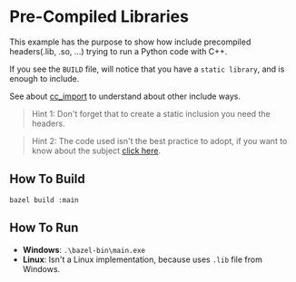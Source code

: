 # Pre-Compiled Libraries

This example has the purpose to show how include precompiled headers(.lib, .so, ...) trying to run a Python code with C++.

If you see the ```BUILD``` file, will notice that you have a ```static library```, and is enough to include.

See about [cc_import](https://bazel.build/reference/be/c-cpp#cc_import) to understand about other include ways.

> Hint 1: Don't forget that to create a static inclusion you need the headers.

> Hint 2: The code used isn't the best practice to adopt, if you want to know about the subject [click here](https://bazel.build/docs/best-practices).

## How To Build

```bazel build :main```

## How To Run

- **Windows**: ```.\bazel-bin\main.exe```
- **Linux**: Isn't a Linux implementation, because uses ```.lib``` file from Windows.